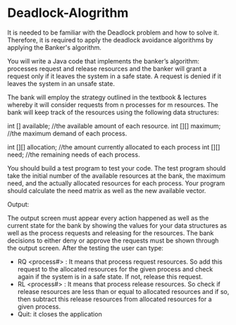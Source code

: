 # Deadlock-Alogrithm

It is needed to be familiar with the Deadlock problem and how to solve it.
Therefore, it is required to apply the deadlock avoidance algorithms by applying the Banker's algorithm.

You will write a Java code that implements the banker’s algorithm: processes request and release resources and the banker will grant a request only if it leaves the system in a safe state. A request is denied if it leaves the system in an unsafe state.

The bank will employ the strategy outlined in the textbook & lectures whereby it will consider requests from n processes for m resources. The bank will keep track of the resources using the following data structures:

int [] available;	//the available amount of each resource.
int [][] maximum;	//the maximum demand of each process.

int [][] allocation;	//the amount currently allocated to each process int [][] need;	//the remaining needs of each process.



You should build a test program to test your code. The test program should take the initial number of the available resources at the bank, the maximum need, and the actually allocated resources for each process. Your program should calculate the need matrix as well as the new available vector.


Output:

The output screen must appear every action happened as well as the current state for the bank by showing the values for your data structures as well as the process requests and releasing for the resources. The bank decisions to either deny or approve the requests must be shown through the output screen.
After the testing the user can type:
 
-	RQ <process#> <r1> <r2> <r3>: It means that process request resources. So add this request to the allocated resources for the given process and check again if the system is in a safe state. If not, release this request.
-	RL <process#> <r1> <r2> <r3>: It means that process release resources. So check if release resources are less than or equal to allocated resources and if so, then subtract this release resources from allocated resources for a given process.
-	Quit: it closes the application
